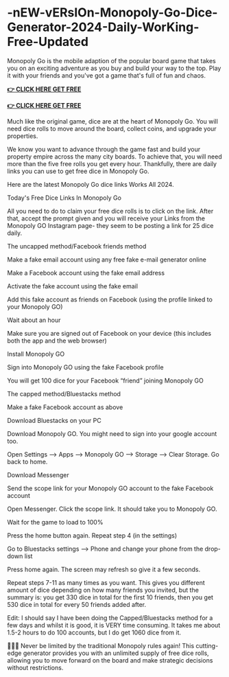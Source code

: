 # -nEW-vERsIOn-Monopoly-Go-Dice-Generator-2024-Daily-WorKing-Free-Updated

Monopoly Go is the mobile adaption of the popular board game that takes you on an exciting adventure as you buy and build your way to the top. Play it with your friends and you've got a game that's full of fun and chaos.

**[👉 CLICK HERE GET FREE ](https://tinyurl.com/yraheyk3)**

**[👉 CLICK HERE GET FREE](https://tinyurl.com/yraheyk3)**


Much like the original game, dice are at the heart of Monopoly Go. You will need dice rolls to move around the board, collect coins, and upgrade your properties.

We know you want to advance through the game fast and build your property empire across the many city boards. To achieve that, you will need more than the five free rolls you get every hour. Thankfully, there are daily links you can use to get free dice in Monopoly Go.

Here are the latest Monopoly Go dice links Works All 2024.

Today's Free Dice Links In Monopoly Go

All you need to do to claim your free dice rolls is to click on the link. After that, accept the prompt given and you will receive your Links from the Monopoly GO Instagram page- they seem to be posting a link for 25 dice daily.

The uncapped method/Facebook friends method

Make a fake email account using any free fake e-mail generator online

Make a Facebook account using the fake email address

Activate the fake account using the fake email

Add this fake account as friends on Facebook (using the profile linked to your Monopoly GO)

Wait about an hour

Make sure you are signed out of Facebook on your device (this includes both the app and the web browser)

Install Monopoly GO

Sign into Monopoly GO using the fake Facebook profile

You will get 100 dice for your Facebook “friend” joining Monopoly GO

The capped method/Bluestacks method

Make a fake Facebook account as above

Download Bluestacks on your PC

Download Monopoly GO. You might need to sign into your google account too.

Open Settings —> Apps —> Monopoly GO —> Storage —> Clear Storage. Go back to home.

Download Messenger

Send the scope link for your Monopoly GO account to the fake Facebook account

Open Messenger. Click the scope link. It should take you to Monopoly GO.

Wait for the game to load to 100%

Press the home button again. Repeat step 4 (in the settings)

Go to Bluestacks settings —> Phone and change your phone from the drop-down list

Press home again. The screen may refresh so give it a few seconds.

Repeat steps 7-11 as many times as you want. This gives you different amount of dice depending on how many friends you invited, but the summary is: you get 330 dice in total for the first 10 friends, then you get 530 dice in total for every 50 friends added after.

Edit: I should say I have been doing the Capped/Bluestacks method for a few days and whilst it is good, it is VERY time consuming. It takes me about 1.5-2 hours to do 100 accounts, but I do get 1060 dice from it.

🎲🎲🎲 Never be limited by the traditional Monopoly rules again! This cutting-edge generator provides you with an unlimited supply of free dice rolls, allowing you to move forward on the board and make strategic decisions without restrictions.
